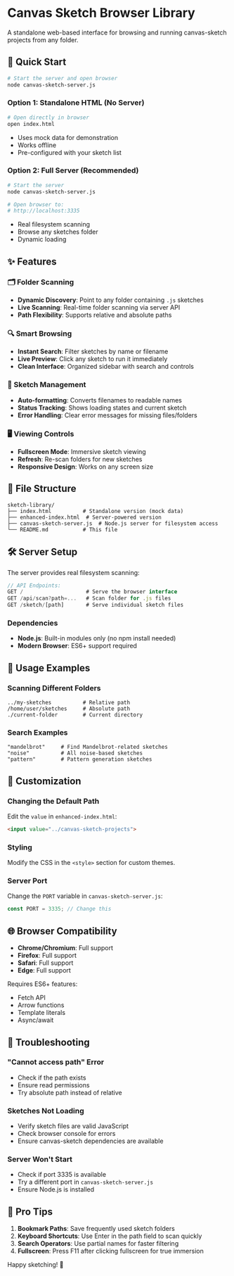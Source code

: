 # Canvas Sketch Browser Library

A standalone web-based interface for browsing and running canvas-sketch projects from any folder.

## 🚀 Quick Start

```bash
# Start the server and open browser
node canvas-sketch-server.js
``` 

### Option 1: Standalone HTML (No Server)
```bash
# Open directly in browser
open index.html
```
- Uses mock data for demonstration
- Works offline
- Pre-configured with your sketch list

### Option 2: Full Server (Recommended)
```bash
# Start the server
node canvas-sketch-server.js

# Open browser to:
# http://localhost:3335
```
- Real filesystem scanning
- Browse any sketches folder
- Dynamic loading

## ✨ Features

### 🗂️ Folder Scanning
- **Dynamic Discovery**: Point to any folder containing `.js` sketches
- **Live Scanning**: Real-time folder scanning via server API
- **Path Flexibility**: Supports relative and absolute paths

### 🔍 Smart Browsing
- **Instant Search**: Filter sketches by name or filename
- **Live Preview**: Click any sketch to run it immediately
- **Clean Interface**: Organized sidebar with search and controls

### 🎨 Sketch Management
- **Auto-formatting**: Converts filenames to readable names
- **Status Tracking**: Shows loading states and current sketch
- **Error Handling**: Clear error messages for missing files/folders

### 🖥️ Viewing Controls
- **Fullscreen Mode**: Immersive sketch viewing
- **Refresh**: Re-scan folders for new sketches
- **Responsive Design**: Works on any screen size

## 📁 File Structure

```
sketch-library/
├── index.html          # Standalone version (mock data)
├── enhanced-index.html  # Server-powered version
├── canvas-sketch-server.js  # Node.js server for filesystem access
└── README.md           # This file
```

## 🛠️ Server Setup

The server provides real filesystem scanning:

```javascript
// API Endpoints:
GET /                    # Serve the browser interface
GET /api/scan?path=...   # Scan folder for .js files
GET /sketch/[path]       # Serve individual sketch files
```

### Dependencies
- **Node.js**: Built-in modules only (no npm install needed)
- **Modern Browser**: ES6+ support required

## 📖 Usage Examples

### Scanning Different Folders
```
../my-sketches          # Relative path
/home/user/sketches     # Absolute path
./current-folder        # Current directory
```

### Search Examples
```
"mandelbrot"     # Find Mandelbrot-related sketches
"noise"          # All noise-based sketches
"pattern"        # Pattern generation sketches
```

## 🔧 Customization

### Changing the Default Path
Edit the `value` in `enhanced-index.html`:
```html
<input value="../canvas-sketch-projects">
```

### Styling
Modify the CSS in the `<style>` section for custom themes.

### Server Port
Change the `PORT` variable in `canvas-sketch-server.js`:
```javascript
const PORT = 3335; // Change this
```

## 🌐 Browser Compatibility

- **Chrome/Chromium**: Full support
- **Firefox**: Full support  
- **Safari**: Full support
- **Edge**: Full support

Requires ES6+ features:
- Fetch API
- Arrow functions
- Template literals
- Async/await

## 🐛 Troubleshooting

### "Cannot access path" Error
- Check if the path exists
- Ensure read permissions
- Try absolute path instead of relative

### Sketches Not Loading
- Verify sketch files are valid JavaScript
- Check browser console for errors
- Ensure canvas-sketch dependencies are available

### Server Won't Start
- Check if port 3335 is available
- Try a different port in `canvas-sketch-server.js`
- Ensure Node.js is installed

## 🎯 Pro Tips

1. **Bookmark Paths**: Save frequently used sketch folders
2. **Keyboard Shortcuts**: Use Enter in the path field to scan quickly
3. **Search Operators**: Use partial names for faster filtering
4. **Fullscreen**: Press F11 after clicking fullscreen for true immersion

Happy sketching! 🎨